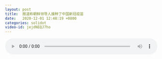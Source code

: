 ```yaml
---
layout: post
title:  报道称朝鲜领导人接种了中国新冠疫苗
date:   2020-12-01 12:48:19 +0800
categories: solidot
video-id: jejdNEQJ7ho
---
```


<audio src="/assets/92d56ce42cbea459bfd98ba0cb0a96f2.mp3" style="width: 100%;" controls></audio>

